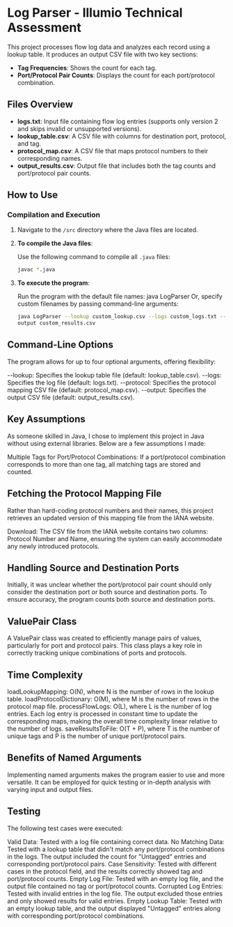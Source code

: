 # Log Parser - Illumio Technical Assessment

This project processes flow log data and analyzes each record using a lookup table. It produces an output CSV file with two key sections:

- **Tag Frequencies**: Shows the count for each tag.
- **Port/Protocol Pair Counts**: Displays the count for each port/protocol combination.

## Files Overview

- **logs.txt**: Input file containing flow log entries (supports only version 2 and skips invalid or unsupported versions).
- **lookup_table.csv**: A CSV file with columns for destination port, protocol, and tag.
- **protocol_map.csv**: A CSV file that maps protocol numbers to their corresponding names.
- **output_results.csv**: Output file that includes both the tag counts and port/protocol pair counts.

## How to Use

### Compilation and Execution

1. Navigate to the `/src` directory where the Java files are located.

2. **To compile the Java files**:

   Use the following command to compile all `.java` files:
   ```bash
   javac *.java

3. **To execute the program**:

   Run the program with the default file names: java LogParser
   Or, specify custom filenames by passing command-line arguments: 
  
   ```bash
   java LogParser --lookup custom_lookup.csv --logs custom_logs.txt --protocol custom_protocol_map.csv -- 
   output custom_results.csv

## Command-Line Options

The program allows for up to four optional arguments, offering flexibility:

--lookup: Specifies the lookup table file (default: lookup_table.csv).
--logs: Specifies the log file (default: logs.txt).
--protocol: Specifies the protocol mapping CSV file (default: protocol_map.csv).
--output: Specifies the output CSV file (default: output_results.csv).

## Key Assumptions

As someone skilled in Java, I chose to implement this project in Java without using external libraries. Below are a few assumptions I made:

Multiple Tags for Port/Protocol Combinations: If a port/protocol combination corresponds to more than one tag, all matching tags are stored and counted.

## Fetching the Protocol Mapping File
Rather than hard-coding protocol numbers and their names, this project retrieves an updated version of this mapping file from the IANA website.

Download: The CSV file from the IANA website contains two columns: Protocol Number and Name, ensuring the system can easily accommodate any newly introduced protocols.

## Handling Source and Destination Ports

Initially, it was unclear whether the port/protocol pair count should only consider the destination port or both source and destination ports. To ensure accuracy, the program counts both source and destination ports.

## ValuePair Class

A ValuePair class was created to efficiently manage pairs of values, particularly for port and protocol pairs. This class plays a key role in correctly tracking unique combinations of ports and protocols.

## Time Complexity

loadLookupMapping: O(N), where N is the number of rows in the lookup table.
loadProtocolDictionary: O(M), where M is the number of rows in the protocol map file.
processFlowLogs: O(L), where L is the number of log entries. Each log entry is processed in constant time to update the corresponding maps, making the overall time complexity linear relative to the number of logs.
saveResultsToFile: O(T + P), where T is the number of unique tags and P is the number of unique port/protocol pairs.

 ## Benefits of Named Arguments

Implementing named arguments makes the program easier to use and more versatile. It can be employed for quick testing or in-depth analysis with varying input and output files.

## Testing
 
The following test cases were executed:

Valid Data: Tested with a log file containing correct data.
No Matching Data: Tested with a lookup table that didn't match any port/protocol combinations in the logs. The output included the count for "Untagged" entries and corresponding port/protocol pairs.
Case Sensitivity: Tested with different cases in the protocol field, and the results correctly showed tag and port/protocol counts.
Empty Log File: Tested with an empty log file, and the output file contained no tag or port/protocol counts.
Corrupted Log Entries: Tested with invalid entries in the log file. The output excluded those entries and only showed results for valid entries.
Empty Lookup Table: Tested with an empty lookup table, and the output displayed "Untagged" entries along with corresponding port/protocol combinations.


